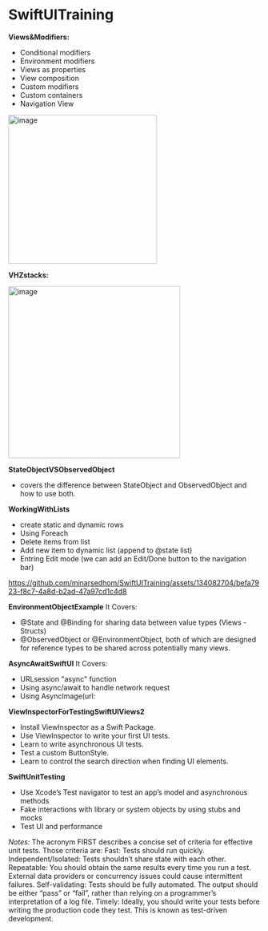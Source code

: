 # SwiftUITraining

**Views&Modifiers:**
- Conditional modifiers
- Environment modifiers
- Views as properties
- View composition
- Custom modifiers
- Custom containers
- Navigation View
<img width="297" alt="image" src="https://github.com/minarsedhom/SwiftUITraining/assets/134082704/f3261cb6-feb6-4b5e-a020-92777ad177bf">


**VHZstacks:**

<img width="343" alt="image" src="https://github.com/minarsedhom/SwiftUITraining/assets/134082704/99585eca-1509-4159-8f17-51db50a16c2c">

**StateObjectVSObservedObject**
- covers the difference between StateObject and ObservedObject and how to use both.

**WorkingWithLists**
- create static and dynamic rows
- Using Foreach
- Delete items from list
- Add new item to dynamic list (append to @state list)
- Entring Edit mode (we can add an Edit/Done button to the navigation bar)

https://github.com/minarsedhom/SwiftUITraining/assets/134082704/befa7923-f8c7-4a8d-b2ad-47a97cd1c4d8

**EnvironmentObjectExample**
It Covers:
- @State and @Binding for sharing data between value types (Views - Structs)
- @ObservedObject or @EnvironmentObject, both of which are designed for reference types to be shared across potentially many views.

**AsyncAwaitSwiftUI**
It Covers:
- URLsession "async" function
- Using async/await to handle network request
- Using AsyncImage(url:


**ViewInspectorForTestingSwiftUIViews2**
- Install ViewInspector as a Swift Package.
- Use ViewInspector to write your first UI tests.
- Learn to write asynchronous UI tests.
- Test a custom ButtonStyle.
- Learn to control the search direction when finding UI elements.


**SwiftUnitTesting**
- Use Xcode’s Test navigator to test an app’s model and asynchronous methods
- Fake interactions with library or system objects by using stubs and mocks
- Test UI and performance

*Notes:*
The acronym FIRST describes a concise set of criteria for effective unit tests. Those criteria are:
Fast: Tests should run quickly.
Independent/Isolated: Tests shouldn’t share state with each other.
Repeatable: You should obtain the same results every time you run a test. External data providers or concurrency issues could cause intermittent failures.
Self-validating: Tests should be fully automated. The output should be either “pass” or “fail”, rather than relying on a programmer’s interpretation of a log file.
Timely: Ideally, you should write your tests before writing the production code they test. This is known as test-driven development.
